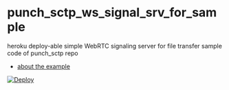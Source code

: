 # punch_sctp_ws_signal_srv_for_sample
heroku deploy-able simple WebRTC signaling server for file transfer sample code of punch_sctp repo
- [about the example](https://github.com/ryogrid/punch_sctp/blob/master/examples/datachannel-filexfer/README_WS_SIGNALING_VERSION.rst)

 [![Deploy](https://www.herokucdn.com/deploy/button.svg)](https://heroku.com/deploy)
